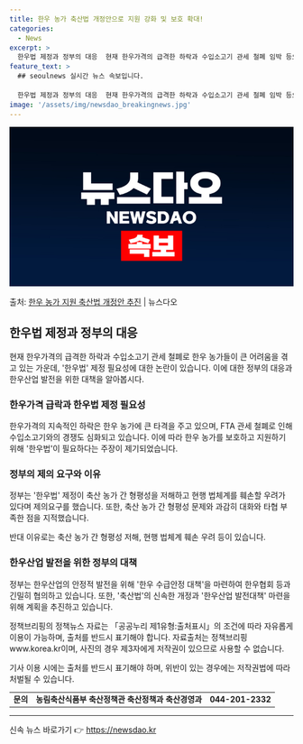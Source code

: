 ```yaml
---
title: 한우 농가 축산법 개정안으로 지원 강화 및 보호 확대!
categories:
  - News
excerpt: >
  한우법 제정과 정부의 대응  현재 한우가격의 급격한 하락과 수입소고기 관세 철폐 임박 등으로 한우 농가들이 …
feature_text: >
  ## seoulnews 실시간 뉴스 속보입니다.

  한우법 제정과 정부의 대응  현재 한우가격의 급격한 하락과 수입소고기 관세 철폐 임박 등으로 한우 농가들이 …
image: '/assets/img/newsdao_breakingnews.jpg'
---
```


![뉴스다오 속보](/assets/img/newsdao_breakingnews.jpg)

<p>출처: <a href="https://newsdao.kr/4040" rel="dofollow">한우 농가 지원 축산법 개정안 추진</a> | 뉴스다오</p>

<h2 data-ke-size="size26">한우법 제정과 정부의 대응</h2>
<p data-ke-size="size16">현재 한우가격의 급격한 하락과 수입소고기 관세 철폐로 한우 농가들이 큰 어려움을 겪고 있는 가운데, '한우법' 제정 필요성에 대한 논란이 있습니다. 이에 대한 정부의 대응과 한우산업 발전을 위한 대책을 알아봅시다.</p>

<h3>한우가격 급락과 한우법 제정 필요성</h3>
<p data-ke-size="size16">한우가격의 지속적인 하락은 한우 농가에 큰 타격을 주고 있으며, FTA 관세 철폐로 인해 수입소고기와의 경쟁도 심화되고 있습니다. 이에 따라 한우 농가를 보호하고 지원하기 위해 '한우법'이 필요하다는 주장이 제기되었습니다.</p>

<h3>정부의 제의 요구와 이유</h3>
<p data-ke-size="size16">정부는 '한우법' 제정이 축산 농가 간 형평성을 저해하고 현행 법체계를 훼손할 우려가 있다며 제의요구를 했습니다. 또한, 축산 농가 간 형평성 문제와 과감히 대화와 타협 부족한 점을 지적했습니다.</p>
반대 이유로는 축산 농가 간 형평성 저해, 현행 법체계 훼손 우려 등이 있습니다.

<h3>한우산업 발전을 위한 정부의 대책</h3>
<p data-ke-size="size16">정부는 한우산업의 안정적 발전을 위해 '한우 수급안정 대책'을 마련하여 한우협회 등과 긴밀히 협의하고 있습니다. 또한, '축산법'의 신속한 개정과 '한우산업 발전대책' 마련을 위해 계획을 추진하고 있습니다.</p>

<p data-ke-size="size16">정책브리핑의 정책뉴스 자료는 「공공누리 제1유형:출처표시」의 조건에 따라 자유롭게 이용이 가능하며, 출처를 반드시 표기해야 합니다. 자료출처는 정책브리핑 www.korea.kr이며, 사진의 경우 제3자에게 저작권이 있으므로 사용할 수 없습니다.</p>
<p data-ke-size="size16">기사 이용 시에는 출처를 반드시 표기해야 하며, 위반이 있는 경우에는 저작권법에 따라 처벌될 수 있습니다.</p>

<table>
  <tr>
    <td style="text-align: center; height: 17px;"><b>문의</b></td>
    <td style="text-align: center; height: 17px;"><b>농림축산식품부 축산정책관 축산정책과 축산경영과</b></td>
    <td style="text-align: center; height: 17px;"><b>044-201-2332</b></td>
  </tr>
</table>

<hr> 

신속 뉴스 바로가기 👉 <a href="https://newsdao.kr" rel="dofollow">https://newsdao.kr</a>


